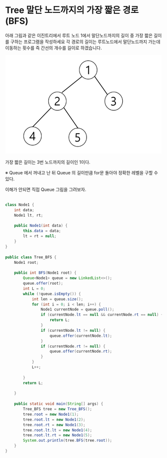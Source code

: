 # Tree 말단 노드까지의 가장 짧은 경로 (BFS)

아래 그림과 같은 이진트리에서 루트 노드 1에서 말단노드까지의 길이 중 가장 짧은 길이를
구하는 프로그램을 작성하세요
각 경로의 길이는 루트노드에서 말단노드까지 가는데 이동하는 횟수를 즉 간선의 개수를 길이로 하겠습니다.

![img_4.png](img_4.png)

가장 짧은 길이는 3번 노드까지의 길이인 1이다.

※ Queue 에서 꺼내고 난 뒤 Queue 의 길이만큼 for문 돌아야 정확한 레벨을 구할 수 있다.

이해가 안되면 직접 Queue 그림을 그려보자.

```java

class Node1 {
    int data;
    Node1 lt, rt;

    public Node1(int data) {
        this.data = data;
        lt = rt = null;
    }
}

public class Tree_BFS {
    Node1 root;

    public int BFS(Node1 root) {
        Queue<Node1> queue = new LinkedList<>();
        queue.offer(root);
        int L = 0;
        while (!queue.isEmpty()) {
            int len = queue.size();
            for (int i = 0; i < len; i++) {
                Node1 currentNode = queue.poll();
                if (currentNode.lt == null && currentNode.rt == null) {
                    return L;
                }
                if (currentNode.lt != null) {
                    queue.offer(currentNode.lt);
                }
                if (currentNode.rt != null) {
                    queue.offer(currentNode.rt);
                }
            }
            L++;

        }
        return L;

    }

    public static void main(String[] args) {
        Tree_BFS tree = new Tree_BFS();
        tree.root = new Node1(1);
        tree.root.lt = new Node1(2);
        tree.root.rt = new Node1(3);
        tree.root.lt.lt = new Node1(4);
        tree.root.lt.rt = new Node1(5);
        System.out.println(tree.BFS(tree.root));
    }
}

```